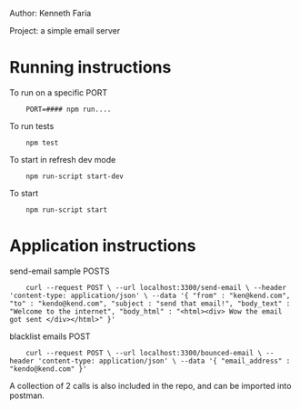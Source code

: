 Author: Kenneth Faria

Project: a simple email server 

# Running instructions

To run on a specific PORT
```
    PORT=#### npm run....
```

To run tests
```
    npm test
```

To start in refresh dev mode
```
    npm run-script start-dev
```

To start
```
    npm run-script start
```

# Application instructions 

send-email sample POSTS
```
    curl --request POST \ --url localhost:3300/send-email \ --header 'content-type: application/json' \ --data '{ "from" : "ken@kend.com", "to" : "kendo@kend.com", "subject : "send that email!", "body_text" : "Welcome to the internet", "body_html" : "<html><div> Wow the email got sent </div></html>" }'
```

blacklist emails POST
```
    curl --request POST \ --url localhost:3300/bounced-email \ --header 'content-type: application/json' \ --data '{ "email_address" : "kendo@kend.com" }'
```

A collection of 2 calls is also included in the repo, and can be imported into postman.